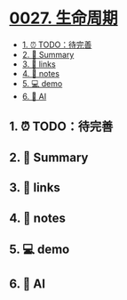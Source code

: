 # [0027. 生命周期](https://github.com/Tdahuyou/TNotes.react/tree/main/0027.%20%E7%94%9F%E5%91%BD%E5%91%A8%E6%9C%9F)

<!-- region:toc -->
- [1. ⏰ TODO：待完善](#1--todo待完善)
- [2. 📝 Summary](#2--summary)
- [3. 🔗 links](#3--links)
- [4. 📒 notes](#4--notes)
- [5. 💻 demo](#5--demo)
- [6. 🤖 AI](#6--ai)
<!-- endregion:toc -->

## 1. ⏰ TODO：待完善



## 2. 📝 Summary



## 3. 🔗 links





## 4. 📒 notes





## 5. 💻 demo





## 6. 🤖 AI
